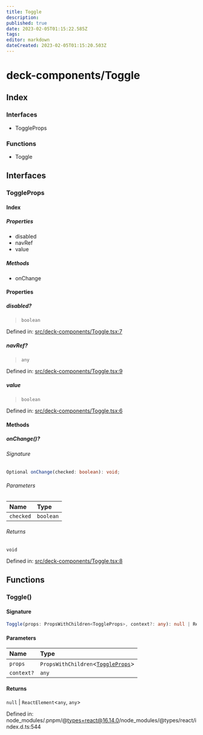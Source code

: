 ```yaml
---
title: Toggle
description: 
published: true
date: 2023-02-05T01:15:22.585Z
tags: 
editor: markdown
dateCreated: 2023-02-05T01:15:20.503Z
---
```


# deck-components/Toggle

## Index

### Interfaces

- ToggleProps

### Functions

- Toggle

## Interfaces

### ToggleProps

#### Index

##### Properties

- disabled
- navRef
- value

##### Methods

- onChange

#### Properties

##### disabled?

> `boolean`

Defined in:  [src/deck-components/Toggle.tsx:7](https://github.com/SteamDeckHomebrew/decky-frontend-lib/blob/-/src/deck-components/Toggle.tsx#L7)

##### navRef?

> `any`

Defined in:  [src/deck-components/Toggle.tsx:9](https://github.com/SteamDeckHomebrew/decky-frontend-lib/blob/-/src/deck-components/Toggle.tsx#L9)

##### value

> `boolean`

Defined in:  [src/deck-components/Toggle.tsx:6](https://github.com/SteamDeckHomebrew/decky-frontend-lib/blob/-/src/deck-components/Toggle.tsx#L6)

#### Methods

##### onChange()?

###### Signature

```ts
Optional onChange(checked: boolean): void;
```

###### Parameters

| Name | Type |
| :------ | :------ |
| `checked` | `boolean` |

###### Returns

`void`

Defined in:  [src/deck-components/Toggle.tsx:8](https://github.com/SteamDeckHomebrew/decky-frontend-lib/blob/-/src/deck-components/Toggle.tsx#L8)

## Functions

### Toggle()

#### Signature

```ts
Toggle(props: PropsWithChildren<ToggleProps>, context?: any): null | ReactElement<any, any>;
```

#### Parameters

| Name | Type |
| :------ | :------ |
| `props` | `PropsWithChildren`\<[`ToggleProps`](Toggle#toggleprops)\> |
| `context?` | `any` |

#### Returns

`null` \| `ReactElement`\<`any`, `any`\>

Defined in:  node\_modules/.pnpm/@types+react@16.14.0/node\_modules/@types/react/index.d.ts:544
